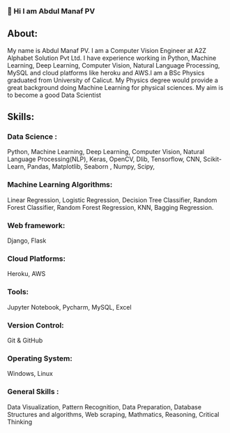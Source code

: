 ###  👋 Hi I am Abdul Manaf PV

## About:
My name is Abdul Manaf PV. I am a Computer Vision Engineer at A2Z Alphabet Solution Pvt Ltd. I have experience working in Python, Machine Learning, Deep Learning, Computer Vision, Natural Language Processing, MySQL and cloud platforms like heroku and AWS.I am a BSc Physics graduated from University of Calicut. My Physics degree would provide a great background doing Machine Learning for physical sciences. My aim is to become a good Data Scientist

## Skills:

###  Data Science : 
Python, Machine Learning, Deep Learning, Computer Vision, Natural Language Processing(NLP), Keras, OpenCV, Dlib, Tensorflow, CNN, Scikit-Learn, Pandas, Matplotlib, Seaborn , Numpy, Scipy,

###  Machine Learning Algorithms:

Linear Regression, Logistic Regression, Decision Tree Classifier, Random Forest Classifier, Random Forest Regression, KNN, Bagging Regression.

###  Web framework:
Django, Flask

###  Cloud Platforms:
 Heroku, AWS
 
 ###  Tools:
 Jupyter Notebook, Pycharm, MySQL, Excel
 
 ### Version Control:
 Git & GitHub

###  Operating System:
Windows, Linux

### General Skills :

Data Visualization, Pattern Recognition, Data Preparation, Database Structures
and algorithms, Web scraping, Mathmatics, Reasoning, Critical Thinking



<!--
**abdulmanafpv/abdulmanafpv** is a ✨ _special_ ✨ repository because its `README.md` (this file) appears on your GitHub profile.

Here are some ideas to get you started:

- 🔭 I’m currently working on ...
- 🌱 I’m currently learning ...
- 👯 I’m looking to collaborate on ...
- 🤔 I’m looking for help with ...
- 💬 Ask me about ...
- 📫 How to reach me: ...
- 😄 Pronouns: ...
- ⚡ Fun fact: ...
-->

